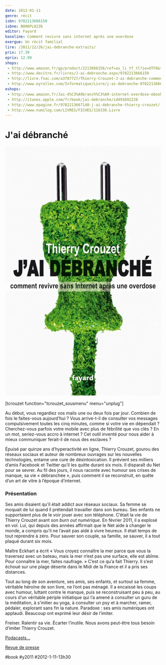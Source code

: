 ```yaml
---
date: 2012-01-11
genre: récit
isbn: 9782213666150
isbne: B006PL02Z6
editor: Fayard
baseline: Comment revivre sans internet après une overdose
exergue: Un récit familial
lire: /2011/12/26/jai-debranche-extraits/
prix: 17.39
eprix: 12.99
shops:
 - http://www.amazon.fr/gp/product/2213666156/ref=as_li_tf_tl?ie=UTF8&tag=thiercrouz-21&linkCode=as2&camp=1642&creative=6746&creativeASIN=2213666156
 - http://www.decitre.fr/livres/J-ai-debranche.aspx/9782213666150
 - http://livre.fnac.com/a3787727/Thierry-Crouzet-J-ai-debranche-comment-revivre-sans-Internet-apres-une-overdose
 - http://www.eyrolles.com/Informatique/Livre/j-ai-debranche-9782213666150
eshops:
 - http://www.amazon.fr/Jai-d%C3%A9branch%C3%A9-internet-overdose-ebook/dp/B006PL02Z6/
 - http://itunes.apple.com/fr/book/jai-debranche/id491692228
 - http://www.epagine.fr/9782213667140-j-ai-debranche-thierry-crouzet/
 - http://www.numilog.com/LIVRES/FICHES/116336.Livre
---
```


# J'ai débranché

![J'ai débranché](_i/unplug1024.webp)

[tcrouzet function="tcrouzet\_sousmenu" menu="unplug"]

Au début, vous regardiez vos mails une ou deux fois par jour. Combien de fois le faites-vous aujourd’hui ? Vous arrive-t-il de consulter vos messages compulsivement toutes les cinq minutes, comme si votre vie en dépendait ? Cherchez-vous parfois votre mobile avec plus de fébrilité que vos clés ? En un mot, seriez-vous accro à internet ? Cet outil inventé pour nous aider à mieux communiquer ferait-il de nous des esclaves ?

Épuisé par quinze ans d’hyperactivité en ligne, Thierry Crouzet, gourou des réseaux sociaux et auteur de nombreux ouvrages sur les nouvelles technologies, entame une cure de désintoxication. Il prévient ses milliers d’amis Facebook et Twitter qu’il les quitte durant six mois. Il disparaît du Net pour se sevrer. Au fil des jours, il nous raconte avec humour ses crises de manque, sa vie « débranchée », puis comment il se reconstruit, en quête d’un art de vitre à l’époque d’internet.

### Présentation

Ses amis disaient qu’il était addict aux réseaux sociaux. Sa femme se moquait de lui quand il prétendait travailler dans son bureau. Ses enfants ne supportaient plus de le voir jouer avec son téléphone. C’était la vie de Thierry Crouzet avant *son burn out numérique*. En février 2011, il a explosé en vol. Lui, qui depuis des années affirmait que le Net aide à changer le monde, a compris qu’il ne l’avait pas aidé à vivre heureux. Il était temps de tout reprendre à zéro. Pour sauver son couple, sa famille, se sauver, il a tout plaqué durant six mois.

Maître Eckhart a écrit « Vous croyez connaître la mer parce que vous la traversez avec un bateau, mais la mer n’est pas une surface, elle est abîme. Pour connaître la mer, faites naufrage. » C’est ce qu’a fait Thierry. Il s’est échoué sur une plage déserte dans le Midi de la France et il a pris ses distances.

Tout au long de son aventure, ses amis, ses enfants, et surtout sa femme, véritable héroïne de son livre, ne l’ont pas ménagé. Il a encaissé les coups avec humour, luttant contre le manque, puis se reconstruisant peu à peu, au cours d’un véritable périple initiatique qui l’a amené à consulter un guru de la méditation, à s’initier au yoga, à consulter un psy et à marcher, ramer, pédaler, explorant sans fin la nature. Paradoxe : ses amis numériques ont applaudi. Beaucoup ont exprimé leur désir de l’imiter.

Freiner. Ralentir sa vie. Écarter l’inutile. Nous avons peut-être tous besoin d’imiter Thierry Crouzet.

[Podacasts...](jai-debranche-podcasts.md)

[Revue de presse](jai-debranche-presse.md)

#book #y2011 #2012-1-11-13h30

